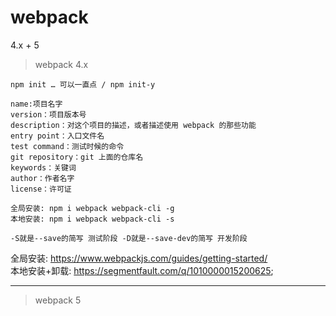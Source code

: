 # webpack

4.x + 5

> webpack 4.x

```
npm init … 可以一直点 / npm init-y
```

```
name:项目名字
version：项目版本号
description：对这个项目的描述，或者描述使用 webpack 的那些功能
entry point：入口文件名
test command：测试时候的命令
git repository：git 上面的仓库名
keywords：关键词
author：作者名字
license：许可证
```

```
全局安装: npm i webpack webpack-cli -g
本地安装: npm i webpack webpack-cli -s
```

`-S就是--save的简写 测试阶段
    -D就是--save-dev的简写 开发阶段`

全局安装: https://www.webpackjs.com/guides/getting-started/
<br>
本地安装+卸载: https://segmentfault.com/q/1010000015200625;

---

> webpack 5
